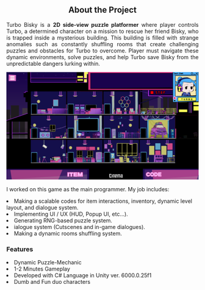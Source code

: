 
<h2 style="text-align:center;">About the Project</h2>

<p align="justify">
Turbo Bisky is a <b>2D side-view puzzle platformer</b> where player controls Turbo, a determined character on a mission to rescue her friend Bisky, who is trapped inside a mysterious building. This building is filled with strange anomalies such as constantly shuffling rooms that create challenging puzzles and obstacles for Turbo to overcome. Player must navigate these dynamic environments, solve puzzles, and help Turbo save Bisky from the unpredictable dangers lurking within.
</p>
<p align="center">
<img src="projects/TurboBisky/turbo-ss4.png"/>
</p>
<p align="justify">
I worked on this game as the main programmer. My job includes:
<li>Making a scalable codes for item interactions, inventory, dynamic level layout, and dialogue system.
<li>Implementing UI / UX (HUD, Popup UI, etc...).
<li>Generating RNG-based puzzle system.
<li>ialogue system (Cutscenes and in-game dialogues).
<li>Making a dynamic rooms shuffling system.
<h3>Features</h3>
<li>Dynamic Puzzle-Mechanic<br>
<li>1-2 Minutes Gameplay<br>
<li>Developed with C# Language in Unity ver. 6000.0.25f1<br>
<li>Dumb and Fun duo characters
</p>